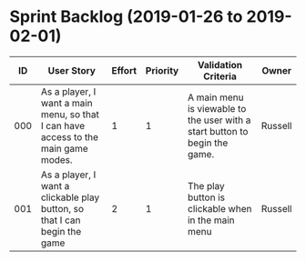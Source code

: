 # Sprint Backlog (2019-01-26 to 2019-02-01)

| ID | User Story | Effort | Priority | Validation Criteria | Owner |
|----|------------|--------|----------|---------------------|--------|
| 000 | As a player, I want a main menu, so that I can have access to the main game modes. | 1 | 1 | A main menu is viewable to the user with a start button to begin the game. | Russell |
| 001  | As a player, I want a clickable play button, so that I can begin the game      | 2          | 1   |  The play button is clickable when in the main menu       | Russell    |
